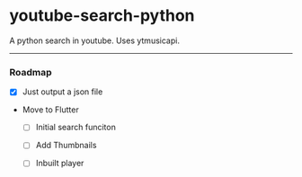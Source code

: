 # youtube-search-python
A python search in youtube. Uses ytmusicapi.

---

### Roadmap

- [x] Just output a json file

- Move to Flutter
  
  - [ ] Initial search funciton
  
  - [ ] Add Thumbnails
  
  - [ ] Inbuilt player
